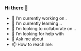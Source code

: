 ### Hi there 👋
- 🔭 I’m currently working on .
- 🌱 I’m currently learning ..
- 👯 I’m looking to collaborate on ..
- 🤔 I’m looking for help with 
- 💬 Ask me about 
- 📫 How to reach me:

